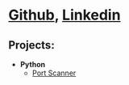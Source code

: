 <h1><br/><a href="https://github.com/august-hat">Github</a>, <a href="https://www.linkedin.com/in/andrew-t-0998b1256/">Linkedin</a>

<h2>Projects:</h2>

- <b>Python</b>
  - [Port Scanner](https://github.com/joshmadakor1/Package-Delivery-Pathfinding-Algorithm)

